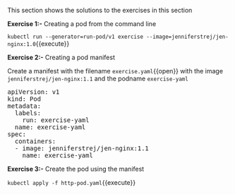 This section shows the solutions to the exercises in this section

**Exercise 1:-** Creating a pod from the command line

`kubectl run --generator=run-pod/v1 exercise --image=jenniferstrej/jen-nginx:1.0`{{execute}}

**Exercise 2:-** Creating a pod manifest

Create a manifest with the filename `exercise.yaml`{{open}} with the image `jenniferstrej/jen-nginx:1.1` and the podname `exercise-yaml` 

<pre class="file"
data-filename="exercise.yaml"
data-target="replace">
apiVersion: v1
kind: Pod
metadata:
  labels:
    run: exercise-yaml
  name: exercise-yaml
spec:
  containers:
  - image: jenniferstrej/jen-nginx:1.1
    name: exercise-yaml</pre>

**Exercise 3:-** Create the pod using the manifest

`kubectl apply -f http-pod.yaml`{{execute}}